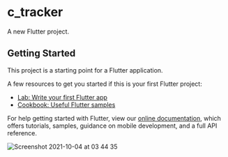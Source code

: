 # c_tracker

A new Flutter project.

## Getting Started

This project is a starting point for a Flutter application.

A few resources to get you started if this is your first Flutter project:

- [Lab: Write your first Flutter app](https://flutter.dev/docs/get-started/codelab)
- [Cookbook: Useful Flutter samples](https://flutter.dev/docs/cookbook)

For help getting started with Flutter, view our
[online documentation](https://flutter.dev/docs), which offers tutorials,
samples, guidance on mobile development, and a full API reference.


![Screenshot 2021-10-04 at 03 44 35](https://user-images.githubusercontent.com/13073820/135772520-62150f9e-e0b0-4e75-bec9-b2f811c10d34.png)
